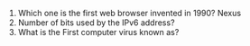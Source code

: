 1. Which one is the first web browser invented in 1990?
Nexus
2. Number of bits used by the IPv6 address?
3. What is the First computer virus known as?